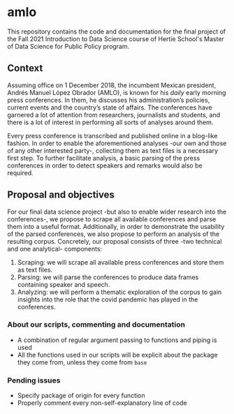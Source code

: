 # amlo
This repository contains the code and documentation for the final project of the Fall 2021 Introduction to Data Science course of Hertie School's Master of Data Science for Public Policy program.

## Context

Assuming office on 1 December 2018, the incumbent Mexican president, Andrés Manuel López Obrador (AMLO), is known for his _daily_ early morning press conferences. In them, he discusses his administration’s policies, current events and the country’s state of affairs. The conferences have garnered a lot of attention from researchers, journalists and students, and there is a lot of interest in performing all sorts of analyses around them.

Every press conference is transcribed and published online in a blog-like fashion. In order to enable the aforementioned analyses -our own and those of any other interested party-, collecting them as text files is a necessary first step. To further facilitate analysis, a basic parsing of the press conferences in order to detect speakers and remarks would also be required.

## Proposal and objectives

For our final data science project -but also to enable wider research into the conferences-, we propose to scrape all available conferences and parse them into a useful format. Additionally, in order to demonstrate the usability of the parsed conferences, we also propose to perform an analysis of the resulting corpus. Concretely, our proposal consists of three -two technical and one analytical- components:

1.	Scraping: we will scrape all available press conferences and store them as text files.
2.	Parsing: we will parse the conferences to produce data frames containing speaker and speech.
3.	Analyzing: we will perform a thematic exploration of the corpus to gain insights into the role that the covid pandemic has played in the conferences.

### About our scripts, commenting and documentation
- A combination of regular argument passing to functions and piping is used
- All the functions used in our scripts will be explicit about the package they come from, unless they come from `base`

### Pending issues
- Specify package of origin for every function
- Properly comment every non-self-explanatory line of code
